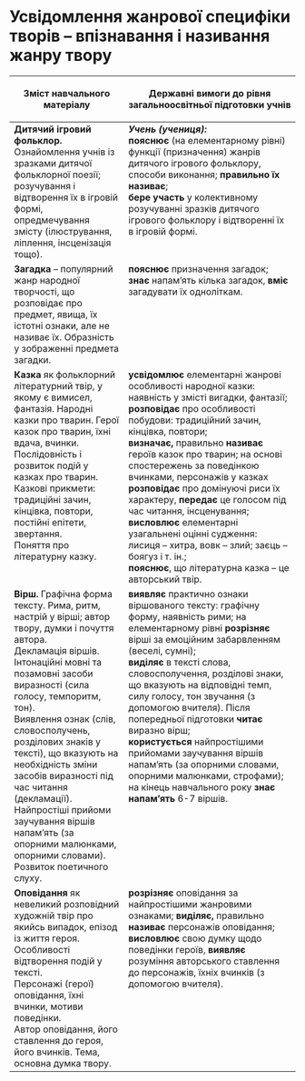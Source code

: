 # Усвідомлення жанрової специфіки творів – впізнавання і називання жанру твору

<table>
<thead>
  <tr>
    <th width="40%" align="center"><p>Зміст навчального матеріалу</p></td>
    <th width="60%" align="center"><p>Державні вимоги до рівня загальноосвітньої підготовки учнів</p></td>
  </tr>
</thead>
<tbody>
  <tr>
    <td width="40%" style="vertical-align:top !important;">
<b>Дитячий ігровий фольклор.</b><br>
Ознайомлення учнів із зразками дитячої фольклорної поезії; розучування і відтворення їх в ігровій формі, опредмечування змісту (ілюстрування, ліплення, інсценізація тощо).<br></td>
    <td width="60%" style="vertical-align:top !important;">
<i><b>Учень (учениця):</b></i><br>
<b>пояснює</b> (на елементарному рівні) функції (призначення) жанрів дитячого ігрового фольклору, способи виконання; <b>правильно їх називає</b>; <br>
<b>бере участь</b> у колективному розучуванні зразків дитячого ігрового фольклору і відтворенні їх в ігровій формі.<br></td>
  </tr>
  <tr>
    <td width="40%" style="vertical-align:top !important;">
<b>Загадка</b> – популярний жанр народної творчості, що розповідає про предмет, явища, їх істотні ознаки, але не називає їх. Образність у зображенні предмета загадки.<br></td>
    <td width="60%" style="vertical-align:top !important;">
<b>пояснює</b> призначення загадок;<br>
<b>знає</b> напам’ять кілька загадок, <b>вміє</b> загадувати їх одноліткам.<br></td>
  </tr>
  <tr>
    <td width="40%" style="vertical-align:top !important;">
<b>Казка</b> як фольклорний літературний твір, у якому є вимисел, фантазія. Народні казки про тварин. Герої казок про тварин, їхні вдача, вчинки.<br>
Послідовність і розвиток подій у казках про тварин.<br>
Казкові прикмети: традиційні зачин, кінцівка, повтори, постійні епітети, звертання.<br>
Поняття про літературну казку.<br></td>
    <td width="60%" style="vertical-align:top !important;">
<b>усвідомлює</b> елементарні жанрові особливості народної казки: наявність у змісті вигадки, фантазії;<br> 
<b>розповідає</b> про особливості побудови: традиційний зачин, кінцівка, повтори;<br>
<b>визначає,</b> правильно <b>називає</b> героїв казок про тварин; на основі спостережень за поведінкою вчинками, персонажів у казках <b>розповідає</b> про домінуючі риси їх характеру, <b>передає</b> це голосом під час читання, інсценування;<br> 
<b>висловлює</b> елементарні узагальнені оцінні судження: лисиця – хитра, вовк – злий; заєць – боягуз і т. ін.;<br> 
<b>пояснює</b>, що літературна казка – це авторський твір.<br></td>
  </tr>
  <tr>
    <td width="40%" style="vertical-align:top !important;">
<b>Вірш.</b> Графічна форма тексту. Рима, ритм, настрій у вірші; автор твору, думки і почуття автора.<br>
Декламація віршів. Інтонаційні мовні та позамовні засоби виразності (сила голосу, темпоритм, тон).<br>
Виявлення ознак (слів, словосполучень, розділових знаків у тексті), що вказують на необхідність зміни засобів виразності під час читання (декламації).<br>
Найпростіші прийоми заучування віршів напам’ять (за опорними малюнками, опорними словами).<br>
Розвиток поетичного слуху. <br></td>
    <td width="60%" style="vertical-align:top !important;">
<b>виявляє</b> практично ознаки віршованого тексту: графічну форму, наявність рими; на елементарному рівні <b>розрізняє</b> вірші за емоційним забарвленням (веселі, сумні);<br>
<b>виділяє</b> в тексті слова, словосполучення, розділові знаки, що вказують на відповідні темп, силу голосу, тон звучання (з допомогою вчителя). Після попередньої підготовки <b>читає</b> виразно вірш;<br>
<b>користується</b> найпростішими прийомами заучування віршів напам’ять (за опорними словами, опорними малюнками, строфами); на кінець навчального року <b>знає напам’ять</b> 6-7 віршів.<br></td>
  </tr>
  <tr>
    <td width="40%" style="vertical-align:top !important;">
<b>Оповідання</b> як невеликий розповідний художній твір про якийсь випадок, епізод із життя героя.<br>
Особливості відтворення подій у тексті.<br>
Персонажі (герої) оповідання, їхні вчинки, мотиви поведінки.<br>
Автор оповідання, його ставлення до героя, його вчинків. Тема, основна думка твору.<br></td>
    <td width="60%" style="vertical-align:top !important;">
<b>розрізняє</b> оповідання за найпростішими жанровими ознаками; <b>виділяє,</b> правильно <b>називає</b> персонажів оповідання; <b>висловлює</b> свою думку щодо поведінки героїв, <b>виявляє</b> розуміння авторського ставлення до персонажів, їхніх вчинків (з допомогою вчителя).<br></td>
  </tr>
</tbody>
</table>